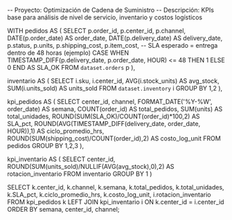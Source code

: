 -- Proyecto: Optimización de Cadena de Suministro
-- Descripción: KPIs base para análisis de nivel de servicio, inventario y costos logísticos

WITH pedidos AS (
  SELECT
    p.order_id,
    p.center_id,
    p.channel,
    DATE(p.order_date) AS order_date,
    DATE(p.delivery_date) AS delivery_date,
    p.status,
    p.units,
    p.shipping_cost,
    p.item_cost,
    -- SLA esperado = entrega dentro de 48 horas (ejemplo)
    CASE WHEN TIMESTAMP_DIFF(p.delivery_date, p.order_date, HOUR) <= 48 THEN 1 ELSE 0 END AS SLA_OK
  FROM `dataset.orders` p
),

inventario AS (
  SELECT
    i.sku,
    i.center_id,
    AVG(i.stock_units) AS avg_stock,
    SUM(i.units_sold) AS units_sold
  FROM `dataset.inventory` i
  GROUP BY 1,2
),

kpi_pedidos AS (
  SELECT
    center_id,
    channel,
    FORMAT_DATE('%Y-%W', order_date) AS semana,
    COUNT(order_id) AS total_pedidos,
    SUM(units) AS total_unidades,
    ROUND(SUM(SLA_OK)/COUNT(order_id)*100,2) AS SLA_pct,
    ROUND(AVG(TIMESTAMP_DIFF(delivery_date, order_date, HOUR)),1) AS ciclo_promedio_hrs,
    ROUND(SUM(shipping_cost)/COUNT(order_id),2) AS costo_log_unit
  FROM pedidos
  GROUP BY 1,2,3
),

kpi_inventario AS (
  SELECT
    center_id,
    ROUND(SUM(units_sold)/NULLIF(AVG(avg_stock),0),2) AS rotacion_inventario
  FROM inventario
  GROUP BY 1
)

SELECT 
  k.center_id,
  k.channel,
  k.semana,
  k.total_pedidos,
  k.total_unidades,
  k.SLA_pct,
  k.ciclo_promedio_hrs,
  k.costo_log_unit,
  i.rotacion_inventario
FROM kpi_pedidos k
LEFT JOIN kpi_inventario i
  ON k.center_id = i.center_id
ORDER BY semana, center_id, channel;


